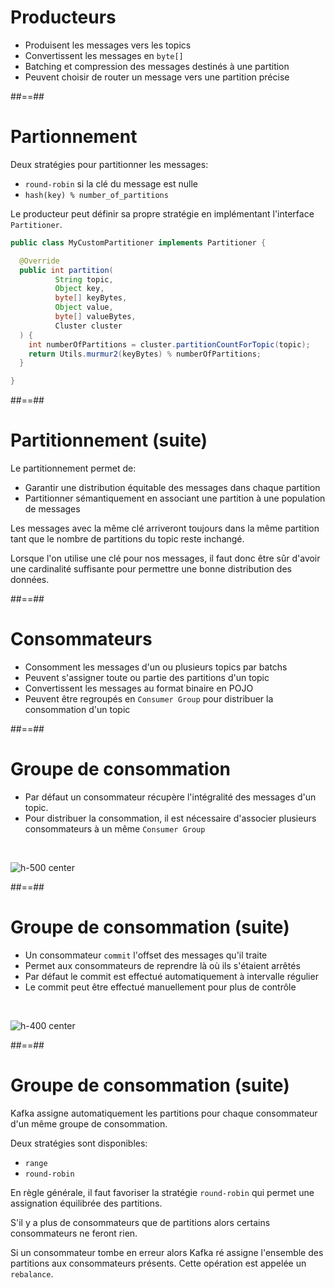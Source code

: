 <!-- .slide: -->

# Producteurs

* Produisent les messages vers les topics
* Convertissent les messages en `byte[]`
* Batching et compression des messages destinés à une partition
* Peuvent choisir de router un message vers une partition précise

##==##
<!-- .slide: -->

# Partionnement

Deux stratégies pour partitionner les messages:

* `round-robin` si la clé du message est nulle
* `hash(key) % number_of_partitions`

Le producteur peut définir sa propre stratégie en implémentant l'interface `Partitioner`.

```java
public class MyCustomPartitioner implements Partitioner {

  @Override
  public int partition(
          String topic,
          Object key,
          byte[] keyBytes,
          Object value,
          byte[] valueBytes,
          Cluster cluster
  ) {
    int numberOfPartitions = cluster.partitionCountForTopic(topic);
    return Utils.murmur2(keyBytes) % numberOfPartitions;
  }

}
```

##==##
<!-- .slide: -->

# Partitionnement (suite)

Le partitionnement permet de:

* Garantir une distribution équitable des messages dans chaque partition
* Partitionner sémantiquement en associant une partition à une population de messages

Les messages avec la même clé arriveront toujours dans la même partition tant que le nombre de partitions du topic reste inchangé.

Lorsque l'on utilise une clé pour nos messages, il faut donc être sûr d'avoir une cardinalité suffisante pour permettre une bonne distribution des données.

##==##
<!-- .slide: -->

# Consommateurs

* Consomment les messages d'un ou plusieurs topics par batchs
* Peuvent s'assigner toute ou partie des partitions d'un topic
* Convertissent les messages au format binaire en POJO
* Peuvent être regroupés en `Consumer Group` pour distribuer la consommation d'un topic

##==##
<!-- .slide: -->

# Groupe de consommation

* Par défaut un consommateur récupère l'intégralité des messages d'un topic.
* Pour distribuer la consommation, il est nécessaire d'associer plusieurs consommateurs à un même `Consumer Group`

<br>

![h-500 center](./assets/images/range-assigner.svg)

##==##
<!-- .slide: -->

# Groupe de consommation (suite)

* Un consommateur `commit` l'offset des messages qu'il traite
* Permet aux consommateurs de reprendre là où ils s'étaient arrêtés
* Par défaut le commit est effectué automatiquement à intervalle régulier
* Le commit peut être effectué manuellement pour plus de contrôle

<br>

![h-400 center](./assets/images/consumer-offset.svg)

##==##
<!-- .slide: -->

# Groupe de consommation (suite)

Kafka assigne automatiquement les partitions pour chaque consommateur d'un même groupe de consommation.

Deux stratégies sont disponibles:

* `range`
* `round-robin`

En règle générale, il faut favoriser la stratégie `round-robin` qui permet une assignation équilibrée des partitions.

S'il y a plus de consommateurs que de partitions alors certains consommateurs ne feront rien.

Si un consommateur tombe en erreur alors Kafka ré assigne l'ensemble des partitions aux consommateurs présents. Cette opération est appelée un `rebalance`.
